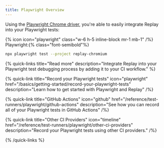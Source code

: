 ```yaml
---
title: Playwright Overview
---
```


Using the [Playwright Chrome driver](/reference/replay-runtimes/replay-chrome), you're able to easily integrate Replay into your Playwright tests:

{% icon icon="playwright" class="w-6 h-5 inline-block mr-1 mb-1" /%} Playwright:{% class="font-semibold"%}

```sh
npx playwright test --project replay-chromium
```

{% quick-links title="Read more" description="Integrate Replay into your Playwright test debugging process by adding it to your CI workflow." %}

{% quick-link
  title="Record your Playwright tests"
  icon="playwright"
  href="/basics/getting-started/record-your-playwright-tests"
  description="Learn how to get started with Playwright and Replay"
/%}

{% quick-link
  title="GitHub Actions"
  icon="github"
  href="/reference/test-runners/playwright/github-actions"
  description="See how you can record all of your Playwright tests in GitHub Actions"
/%}

{% quick-link
  title="Other CI Providers"
  icon="timeline"
  href="/reference/test-runners/playwright/other-ci-providers"
  description="Record your Playwright tests using other CI providers."
/%}

{% /quick-links %}
